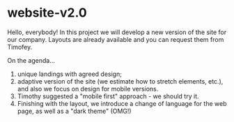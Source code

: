 ﻿# website-v2.0

Hello, everybody!
In this project we will develop a new version of the site for our company. 
Layouts are already available and you can request them from Timofey. 

On the agenda... 
1) unique landings with agreed design;
2) adaptive version of the site (we estimate how to stretch elements, etc.), and also we focus on design for mobile versions.
3) Timothy suggested a "mobile first" approach - we should try it.
4) Finishing with the layout, we introduce a change of language for the web page, as well as a "dark theme" (OMG!)
